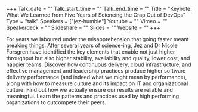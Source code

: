 +++
Talk_date = ""
Talk_start_time = ""
Talk_end_time = ""
Title = "Keynote: What We Learned from Five Years of Sciencing the Crap Out of DevOps"
Type = "talk"
Speakers = ["jez-humble"]
Youtube = ""
Vimeo = ""
Speakerdeck = ""
Slideshare = ""
Slides = ""
Website = ""
+++

For years we laboured under the misapprehension that going faster meant breaking things. After several years of science-ing, Jez and Dr Nicole Forsgren have identified the key elements that enable not just higher throughput but also higher stability, availability and quality, lower cost, and happier teams. Discover how continuous delivery, cloud infrastructure, and effective management and leadership practices produce higher software delivery performance (and indeed what we might mean by performance), along with how to measure culture and its impact on IT and organizational culture. Find out how we actually ensure our results are reliable and meaningful. Learn the patterns and practices used by high performing organizations to outcompete their peers.